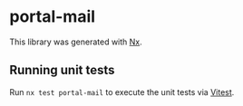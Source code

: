 # portal-mail

This library was generated with [Nx](https://nx.dev).

## Running unit tests

Run `nx test portal-mail` to execute the unit tests via [Vitest](https://vitest.dev/).
